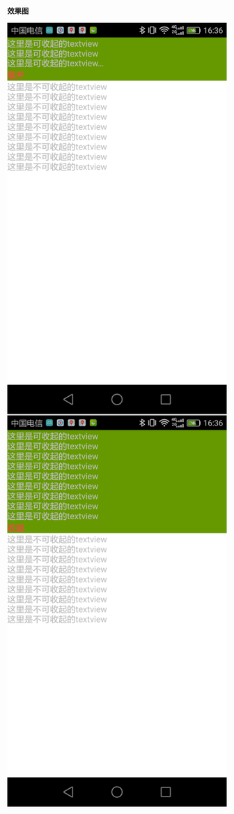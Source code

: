 

### 效果图
![Android_Widget_ExpandableTextView](./image/001.png)
![Android_Widget_ExpandableTextView](./image/002.png)

